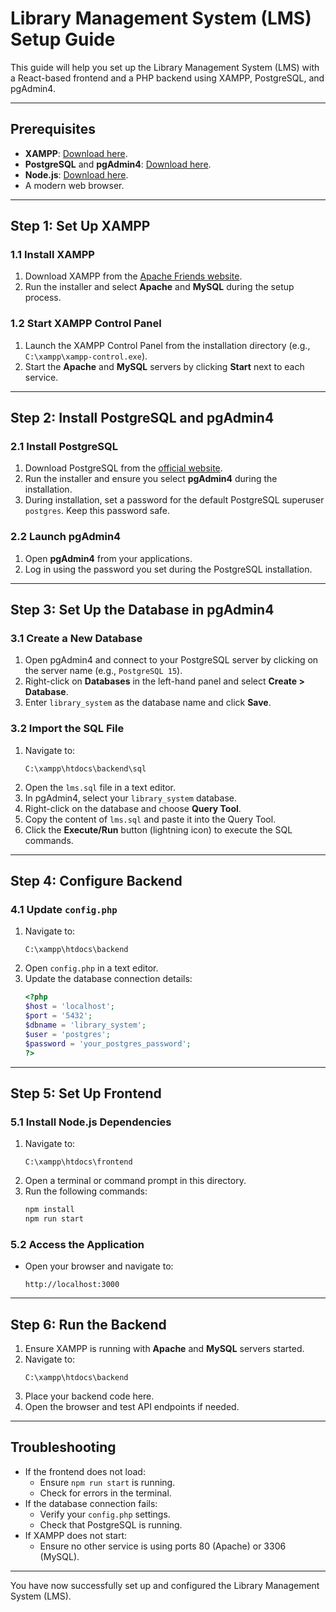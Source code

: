 # Library Management System (LMS) Setup Guide

This guide will help you set up the Library Management System (LMS) with a React-based frontend and a PHP backend using XAMPP, PostgreSQL, and pgAdmin4.

---

## Prerequisites

- **XAMPP**: [Download here](https://www.apachefriends.org/index.html).
- **PostgreSQL** and **pgAdmin4**: [Download here](https://www.postgresql.org/download/).
- **Node.js**: [Download here](https://nodejs.org/).
- A modern web browser.

---

## Step 1: Set Up XAMPP

### 1.1 Install XAMPP
1. Download XAMPP from the [Apache Friends website](https://www.apachefriends.org/index.html).
2. Run the installer and select **Apache** and **MySQL** during the setup process.

### 1.2 Start XAMPP Control Panel
1. Launch the XAMPP Control Panel from the installation directory (e.g., `C:\xampp\xampp-control.exe`).
2. Start the **Apache** and **MySQL** servers by clicking **Start** next to each service.

---

## Step 2: Install PostgreSQL and pgAdmin4

### 2.1 Install PostgreSQL
1. Download PostgreSQL from the [official website](https://www.postgresql.org/download/).
2. Run the installer and ensure you select **pgAdmin4** during the installation.
3. During installation, set a password for the default PostgreSQL superuser `postgres`. Keep this password safe.

### 2.2 Launch pgAdmin4
1. Open **pgAdmin4** from your applications.
2. Log in using the password you set during the PostgreSQL installation.

---

## Step 3: Set Up the Database in pgAdmin4

### 3.1 Create a New Database
1. Open pgAdmin4 and connect to your PostgreSQL server by clicking on the server name (e.g., `PostgreSQL 15`).
2. Right-click on **Databases** in the left-hand panel and select **Create > Database**.
3. Enter `library_system` as the database name and click **Save**.

### 3.2 Import the SQL File
1. Navigate to:
   ```
   C:\xampp\htdocs\backend\sql
   ```
2. Open the `lms.sql` file in a text editor.
3. In pgAdmin4, select your `library_system` database.
4. Right-click on the database and choose **Query Tool**.
5. Copy the content of `lms.sql` and paste it into the Query Tool.
6. Click the **Execute/Run** button (lightning icon) to execute the SQL commands.

---

## Step 4: Configure Backend

### 4.1 Update `config.php`
1. Navigate to:
   ```
   C:\xampp\htdocs\backend
   ```
2. Open `config.php` in a text editor.
3. Update the database connection details:
   ```php
   <?php
   $host = 'localhost';
   $port = '5432';
   $dbname = 'library_system';
   $user = 'postgres';
   $password = 'your_postgres_password';
   ?>
   ```

---

## Step 5: Set Up Frontend

### 5.1 Install Node.js Dependencies
1. Navigate to:
   ```
   C:\xampp\htdocs\frontend
   ```
2. Open a terminal or command prompt in this directory.
3. Run the following commands:
   ```bash
   npm install
   npm run start
   ```

### 5.2 Access the Application
- Open your browser and navigate to:
  ```
  http://localhost:3000
  ```

---

## Step 6: Run the Backend
1. Ensure XAMPP is running with **Apache** and **MySQL** servers started.
2. Navigate to:
   ```
   C:\xampp\htdocs\backend
   ```
3. Place your backend code here.
4. Open the browser and test API endpoints if needed.

---

## Troubleshooting

- If the frontend does not load:
  - Ensure `npm run start` is running.
  - Check for errors in the terminal.
- If the database connection fails:
  - Verify your `config.php` settings.
  - Check that PostgreSQL is running.
- If XAMPP does not start:
  - Ensure no other service is using ports 80 (Apache) or 3306 (MySQL).

---

You have now successfully set up and configured the Library Management System (LMS).


